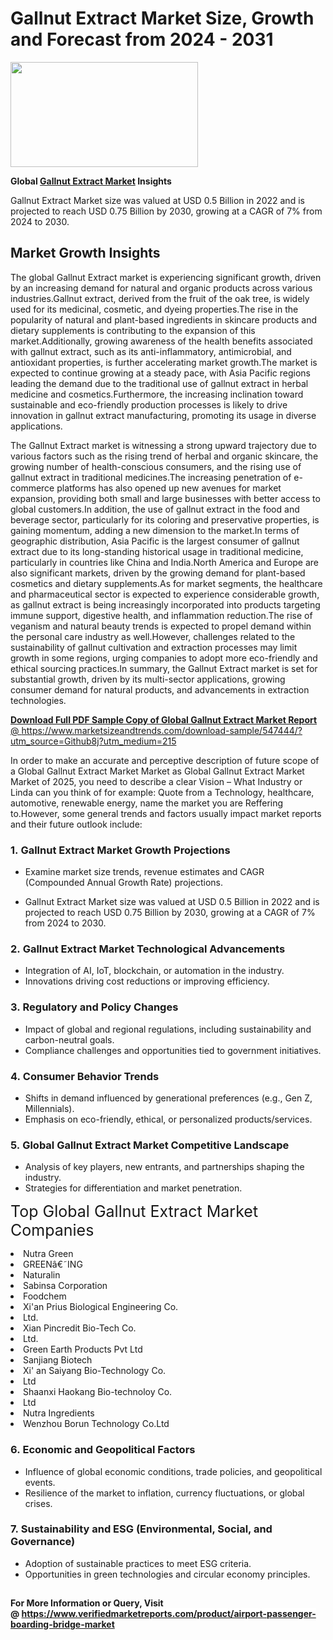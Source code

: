 <H1>Gallnut Extract Market Size, Growth and Forecast from 2024 - 2031</H1><img class="aligncenter size-medium wp-image-584254" src="https://thirdeyenews.in/wp-content/uploads/2024/09/Global-Market-Research-300x168.jpeg" alt="" width="300" height="168" /><p><strong>Global&nbsp;<a href="https://www.marketsizeandtrends.com/download-sample/547444/?utm_source=Github8j?utm_medium=215">Gallnut Extract Market</a> Insights</strong></p><p>Gallnut Extract Market size was valued at USD 0.5 Billion in 2022 and is projected to reach USD 0.75 Billion by 2030, growing at a CAGR of 7% from 2024 to 2030.</p><p><h2>Market Growth Insights</h2> <p>The global Gallnut Extract market is experiencing significant growth, driven by an increasing demand for natural and organic products across various industries.Gallnut extract, derived from the fruit of the oak tree, is widely used for its medicinal, cosmetic, and dyeing properties.The rise in the popularity of natural and plant-based ingredients in skincare products and dietary supplements is contributing to the expansion of this market.Additionally, growing awareness of the health benefits associated with gallnut extract, such as its anti-inflammatory, antimicrobial, and antioxidant properties, is further accelerating market growth.The market is expected to continue growing at a steady pace, with Asia Pacific regions leading the demand due to the traditional use of gallnut extract in herbal medicine and cosmetics.Furthermore, the increasing inclination toward sustainable and eco-friendly production processes is likely to drive innovation in gallnut extract manufacturing, promoting its usage in diverse applications.</p> <p><a href="#"></a></p> <p>The Gallnut Extract market is witnessing a strong upward trajectory due to various factors such as the rising trend of herbal and organic skincare, the growing number of health-conscious consumers, and the rising use of gallnut extract in traditional medicines.The increasing penetration of e-commerce platforms has also opened up new avenues for market expansion, providing both small and large businesses with better access to global customers.In addition, the use of gallnut extract in the food and beverage sector, particularly for its coloring and preservative properties, is gaining momentum, adding a new dimension to the market.In terms of geographic distribution, Asia Pacific is the largest consumer of gallnut extract due to its long-standing historical usage in traditional medicine, particularly in countries like China and India.North America and Europe are also significant markets, driven by the growing demand for plant-based cosmetics and dietary supplements.As for market segments, the healthcare and pharmaceutical sector is expected to experience considerable growth, as gallnut extract is being increasingly incorporated into products targeting immune support, digestive health, and inflammation reduction.The rise of veganism and natural beauty trends is expected to propel demand within the personal care industry as well.However, challenges related to the sustainability of gallnut cultivation and extraction processes may limit growth in some regions, urging companies to adopt more eco-friendly and ethical sourcing practices.In summary, the Gallnut Extract market is set for substantial growth, driven by its multi-sector applications, growing consumer demand for natural products, and advancements in extraction technologies.</p> <p><a href="#"></p><p><span class=""><strong>Download Full PDF Sample Copy of Global Gallnut Extract Market Report</strong> @ <a href="https://www.marketsizeandtrends.com/download-sample/547444/?utm_source=Github8j?utm_medium=215" target="_blank">https://www.marketsizeandtrends.com/download-sample/547444/?utm_source=Github8j?utm_medium=215</a></span></p><p>In order to make an accurate and perceptive description of future scope of a Global&nbsp;Gallnut Extract Market Market as Global&nbsp;Gallnut Extract Market Market of 2025, you need to describe a clear Vision &ndash; What Industry or Linda can you think of for example: Quote from a Technology, healthcare, automotive, renewable energy, name the market you are Reffering to.However, some general trends and factors usually impact market reports and their future outlook include:</p><h3>1.&nbsp;<strong>Gallnut Extract Market Growth Projections</strong></h3><ul><li>Examine market size trends, revenue estimates and CAGR (Compounded Annual Growth Rate) projections.</li><li><p>Gallnut Extract Market size was valued at USD 0.5 Billion in 2022 and is projected to reach USD 0.75 Billion by 2030, growing at a CAGR of 7% from 2024 to 2030.</p></li></ul><h3>2.&nbsp;<strong>Gallnut Extract Market Technological Advancements</strong></h3><ul><li>Integration of AI, IoT, blockchain, or automation in the industry.</li><li>Innovations driving cost reductions or improving efficiency.</li></ul><h3>3.&nbsp;<strong>Regulatory and Policy Changes</strong></h3><ul><li>Impact of global and regional regulations, including sustainability and carbon-neutral goals.</li><li>Compliance challenges and opportunities tied to government initiatives.</li></ul><h3>4.&nbsp;<strong>Consumer Behavior Trends</strong></h3><ul><li>Shifts in demand influenced by generational preferences (e.g., Gen Z, Millennials).</li><li>Emphasis on eco-friendly, ethical, or personalized products/services.</li></ul><h3>5.&nbsp;<strong>Global Gallnut Extract Market Competitive Landscape</strong></h3><ul><li>Analysis of key players, new entrants, and partnerships shaping the industry.</li><li>Strategies for differentiation and market penetration.</li></ul><p data-pm-slice="1 1 []"><span style="color: inherit; font-family: inherit; font-size: 25px;">Top Global Gallnut Extract Market Companies</span></p><div class="" data-test-id=""><p><li>Nutra Green</li><li> GREENâ€˜ING</li><li> Naturalin</li><li> Sabinsa Corporation</li><li> Foodchem</li><li> Xi'an Prius Biological Engineering Co.</li><li> Ltd.</li><li> Xian Pincredit Bio-Tech Co.</li><li> Ltd.</li><li> Green Earth Products Pvt Ltd</li><li> Sanjiang Biotech</li><li> Xi' an Saiyang Bio-Technology Co.</li><li> Ltd</li><li> Shaanxi Haokang Bio-technoloy Co.</li><li> Ltd</li><li> Nutra Ingredients</li><li> Wenzhou Borun Technology Co.Ltd</li></p></div><h3>6.&nbsp;<strong>Economic and Geopolitical Factors</strong></h3><ul><li>Influence of global economic conditions, trade policies, and geopolitical events.</li><li>Resilience of the market to inflation, currency fluctuations, or global crises.</li></ul><h3>7.&nbsp;<strong>Sustainability and ESG (Environmental, Social, and Governance)</strong></h3><ul><li>Adoption of sustainable practices to meet ESG criteria.</li><li>Opportunities in green technologies and circular economy principles.</li></ul><h2><strong style="font-size: 14px;">For More Information or Query, Visit @&nbsp;</strong><a style="background-color: #ffffff; font-size: 14px;" href="https://www.marketsizeandtrends.com/report/gallnut-extract-market/" target="_blank">https://www.verifiedmarketreports.com/product/airport-passenger-boarding-bridge-market</a></h2>